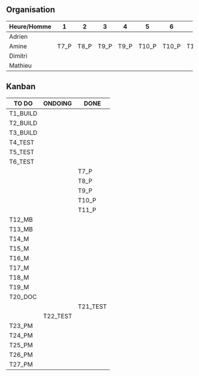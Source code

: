 ## Organisation


| Heure/Homme   | 1 | 2 | 3 | 4 | 5 | 6 | 7 | 8 | 9 | 10 | 11 | 12 | 13 | 14 |
| ------------- |---|---|---|---|---|---|---|---|---|----|----|----|----|----|
|  	Adrien	    |   |   |  |   |   |   |   |   |   |    |    |    |  |  |
|   Amine       |  T7_P | T8_P  | T9_P  | T9_P  | T10_P   | T10_P | T11_P  |  T21_TEST |  T21_TEST  | T22_TEST  | T22_TEST   | T22_TEST |  |  |
|   Dimitri     |   |  |    |    |   |   |   |   |  |    |    |    |    |    |
|   Mathieu     |   |   |  |  |   |  |  |  |   |    |   |    |  |  |

## Kanban

|  TO DO  | ONDOING |  DONE   | 
| ------- | ------- | ------- |
|   T1_BUILD      |         |         |
|   T2_BUILD       |         |         |
|   T3_BUILD       |         |         |
|   T4_TEST      |         |         |
|   T5_TEST      |         |         |
|   T6_TEST      |         |         |
|         |         |    T7_P     |
|         |         |    T8_P     |
|        |         |   T9_P      |
|        |         |    T10_P      |
|         |         |    T11_P     |
|   T12_MB      |         |         |
|   T13_MB      |         |         |
|   T14_M      |         |         |
|   T15_M      |         |         |
|   T16_M      |         |         |
|   T17_M      |         |         |
|   T18_M      |         |         |
|   T19_M      |         |         |
|   T20_DOC      |         |         |
|         |         |    T21_TEST     |
|         |    T22_TEST     |         |
|   T23_PM       |         |         |
|   T24_PM      |         |         |
|   T25_PM      |         |         |
|   T26_PM      |         |         |
|   T27_PM      |         |         |
 

 
    
 
 
 
 
 
 
 
